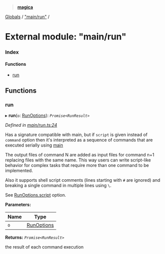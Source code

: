 > **[magica](../README.md)**

[Globals](../README.md) / ["main/run"](_main_run_.md) /

# External module: "main/run"

### Index

#### Functions

* [run](_main_run_.md#run)

## Functions

###  run

▸ **run**(`o`: [RunOptions](../interfaces/_types_.runoptions.md)): *`Promise<RunResult>`*

*Defined in [main/run.ts:24](https://github.com/cancerberoSgx/magica/blob/825f829/src/main/run.ts#L24)*

Has a signature compatible with main, but if `script` is given instead of `command` option then it's
interpreted as a sequence of commands that are executed serially using [main](../interfaces/_imagemagick_magickloaded_.main.md#main)

The output files of command N are added as input files for command n+1 replacing files with the same name.
This way users can write script-like behavior for complex tasks that require more than one command to be
implemented.

Also it supports shell script comments (lines starting with `#` are ignored) and breaking a single command
in multiple lines using `\`.

See [RunOptions.script](../interfaces/_types_.runoptions.md#optional-script) option.

**Parameters:**

Name | Type |
------ | ------ |
`o` | [RunOptions](../interfaces/_types_.runoptions.md) |

**Returns:** *`Promise<RunResult>`*

the result of each command execution